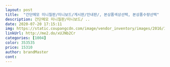```yaml
---
layout: post 
title:  "간단메모 미니칠판/미니보드/게시판/안내판/, 본상품색상선택, 본상품수량선택" 
description: 간단메모 미니칠판/미니보드/ ..
date: 2020-07-20 17:15:11 
img: https://static.coupangcdn.com/image/vendor_inventory/images/2016/12/27/23/9/a44ad3ed-e445-4b10-af11-f6a3807c0a48.jpg 
linkUrl: http://me2.do/xUJNb2Cr 
categories: [1004] 
color: 353535 
price: 15310 
author: brandMaster 
cont:  
---
```

 